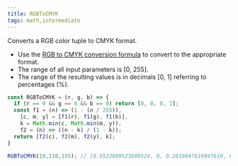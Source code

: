 ```yaml
---
title: RGBToCMYK
tags: math,intermediate
---
```


Converts a RGB color tuple to CMYK format.

- Use the [RGB to CMYK conversion formula](https://es.wikipedia.org/wiki/Modelo_de_color_CMYK#Mapeado_de_RGB_a_CMYK) to convert to the appropriate format.
- The range of all input parameters is [0, 255].
- The range of the resulting values ​​is in decimals [0, 1] referring to percentages (%).

```js
const RGBToCMYK = (r, g, b) => {
  if (r == 0 && g == 0 && b == 0) return [0, 0, 0, 1];
  const f1 = (n) => (1 - (n / 255)),
    [c, m, y] = [f1(r), f1(g), f1(b)],
    k = Math.min(c, Math.min(m, y)),
    f2 = (n) => ((n - k) / (1 - k));
  return [f2(c), f2(m), f2(y), k];
}
```

```js
RGBToCMYK(10,210,155); // [0.9523809523809524, 0, 0.2619047619047619, 0.17647058823529416]
```
